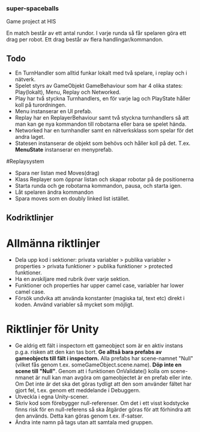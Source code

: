 ﻿### super-spaceballs
Game project at HIS



En match består av ett antal rundor. I varje runda så får spelaren göra ett drag per robot.
Ett drag består av flera handlingar/kommandon.
## Todo
- En TurnHandler som alltid funkar lokalt med två spelare, i replay och i nätverk.
- Spelet styrs av GameObjekt GameBehaviour som har 4 olika states: Play(lokalt), Menu, Replay och Networked.
 - Play har två styckna Turnhandlers, en för varje lag och PlayState håller koll på turordningen.
 - Menu instanserar en UI prefab.
 - Replay har en ReplayerBehaviour samt två styckna turnhandlers så att man kan ge nya kommandon till robotarna eller bara se spelet hända.
 - Networked har en turnhandler samt en nätverksklass som spelar för det andra laget.
 - Statesen instanserar de objekt som behövs och håller koll på det. T.ex. **MenuState** instanserar en menyprefab.

#Replaysystem
* Spara ner listan med Moves(drag)
* Klass Replayer som öppnar listan och skapar robotar på de positionerna
* Starta runda och ge robotarna kommandon, pausa, och starta igen.
* Låt spelaren ändra kommandon
* Spara moves som en doubly linked list istället.





## Kodriktlinjer

# Allmänna riktlinjer
* Dela upp kod i sektioner: privata variabler > publika variabler > properties > privata funktioner > publika funktioner > protected funktioner.
* Ha en avskiljare med rubrik över varje sektion.
* Funktioner och properties har upper camel case, variabler har lower camel case.
* Försök undvika att använda konstanter (magiska tal, text etc) direkt i koden. Använd variabler så mycket som möjligt.

# Riktlinjer för Unity
* Ge aldrig ett fält i inspectorn ett gameobject som är en aktiv instans p.g.a. risken att den kan tas bort. **Ge alltså bara prefabs av gameobjects till fält i inspectorn.** Alla prefabs har scene-namnet "Null" (vilket fås genom t.ex. someGameObject.scene.name). **Döp inte en scene till "Null"**. Genom att i funktionen OnValidate() kolla om scene-nmanet är null kan man avgöra om gameobjectet är en prefab eller inte. Om Det inte är det ska det göras tydligt att den som använder fältet har gjort fel, t.ex. genom ett meddelande i Debuggern. 
* Utveckla i egna Unity-scener.
* Skriv kod som förebygger null-referenser. Om det i ett visst kodstycke finns risk för en null-referens så ska åtgärder göras för att förhindra att den används. Detta kan göras genom t.ex. if-satser.
* Ändra inte namn på tags utan att samtala med gruppen.
